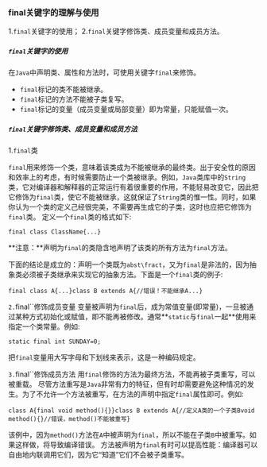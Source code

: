 ### final关键字的理解与使用



1.`final`关键字的使用； 2.`final`关键字修饰类、成员变量和成员方法。

##### `final`关键字的使用

在`Java`中声明类、属性和方法时，可使用关键字`final`来修饰。

- `final`标记的类不能被继承。
- `final`标记的方法不能被子类复写。
- `final`标记的变量（成员变量或局部变量）即为常量，只能赋值一次。

##### `final`关键字修饰类、成员变量和成员方法

1.`final`类

`final`用来修饰一个类，意味着该类成为不能被继承的最终类。出于安全性的原因和效率上的考虑，有时候需要防止一个类被继承。例如，`Java`类库中的`String`类，它对编译器和解释器的正常运行有着很重要的作用，不能轻易改变它，因此把它修饰为`final`类，使它不能被继承，这就保证了`String`类的惟一性。同时，如果你认为一个类的定义己经很完美，不需要再生成它的子类，这时也应把它修饰为`final`类。 定义一个`final`类的格式如下:

```
final class ClassName{...}
```

**注意：**声明为`final`的类隐含地声明了该类的所有方法为`final`方法。

下面的结论是成立的：声明一个类既为`abst\fract`，又为`final`是非法的，因为抽象类必须被子类继承来实现它的抽象方法。下面是一个`final`类的例子:

```
final class A{...}class B extends A{//错误！不能继承A...}
```

`2.`final``修饰成员变量 变量被声明为`final`后，成为常值变量(即常量)，一旦被通过某种方式初始化或赋值，即不能再被修改。通常**`static`与`final`一起**使用来指定一个类常量。例如:

```
static final int SUNDAY=0;
```

把`final`变量用大写字母和下划线来表示，这是一种编码规定。

`3.`final``修饰成员方法 用`final`修饰的方法为最终方法，不能再被子类重写，可以被重载。 尽管方法重写是`Java`非常有力的特征，但有时却需要避免这种情况的发生。为了不允许一个方法被重写，在方法的声明中指定`final`属性即可。例如:

```
class A{final void method(){}}class B extends A{//定义A类的一个子类Bvoid method(){}//错误，method()不能被重写}
```

该例中，因为`method()`方法在`A`中被声明为`final`，所以不能在子类`B`中被重写。如果这样做，将导致编译错误。 方法被声明为`final`有时可以提高性能：编译器可以自由地内联调用它们，因为它“知道”它们不会被子类重写。

